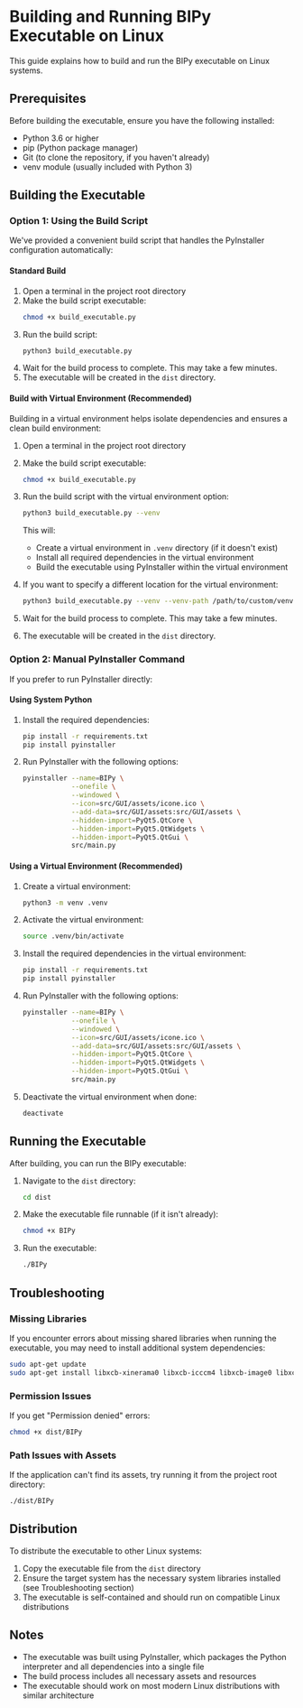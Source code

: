 # Building and Running BIPy Executable on Linux

This guide explains how to build and run the BIPy executable on Linux systems.

## Prerequisites

Before building the executable, ensure you have the following installed:

- Python 3.6 or higher
- pip (Python package manager)
- Git (to clone the repository, if you haven't already)
- venv module (usually included with Python 3)

## Building the Executable

### Option 1: Using the Build Script

We've provided a convenient build script that handles the PyInstaller configuration automatically:

#### Standard Build

1. Open a terminal in the project root directory
2. Make the build script executable:
   ```bash
   chmod +x build_executable.py
   ```
3. Run the build script:
   ```bash
   python3 build_executable.py
   ```
4. Wait for the build process to complete. This may take a few minutes.
5. The executable will be created in the `dist` directory.

#### Build with Virtual Environment (Recommended)

Building in a virtual environment helps isolate dependencies and ensures a clean build environment:

1. Open a terminal in the project root directory
2. Make the build script executable:
   ```bash
   chmod +x build_executable.py
   ```
3. Run the build script with the virtual environment option:
   ```bash
   python3 build_executable.py --venv
   ```
   This will:
   - Create a virtual environment in `.venv` directory (if it doesn't exist)
   - Install all required dependencies in the virtual environment
   - Build the executable using PyInstaller within the virtual environment

4. If you want to specify a different location for the virtual environment:
   ```bash
   python3 build_executable.py --venv --venv-path /path/to/custom/venv
   ```

5. Wait for the build process to complete. This may take a few minutes.
6. The executable will be created in the `dist` directory.

### Option 2: Manual PyInstaller Command

If you prefer to run PyInstaller directly:

#### Using System Python

1. Install the required dependencies:
   ```bash
   pip install -r requirements.txt
   pip install pyinstaller
   ```

2. Run PyInstaller with the following options:
   ```bash
   pyinstaller --name=BIPy \
               --onefile \
               --windowed \
               --icon=src/GUI/assets/icone.ico \
               --add-data=src/GUI/assets:src/GUI/assets \
               --hidden-import=PyQt5.QtCore \
               --hidden-import=PyQt5.QtWidgets \
               --hidden-import=PyQt5.QtGui \
               src/main.py
   ```

#### Using a Virtual Environment (Recommended)

1. Create a virtual environment:
   ```bash
   python3 -m venv .venv
   ```

2. Activate the virtual environment:
   ```bash
   source .venv/bin/activate
   ```

3. Install the required dependencies in the virtual environment:
   ```bash
   pip install -r requirements.txt
   pip install pyinstaller
   ```

4. Run PyInstaller with the following options:
   ```bash
   pyinstaller --name=BIPy \
               --onefile \
               --windowed \
               --icon=src/GUI/assets/icone.ico \
               --add-data=src/GUI/assets:src/GUI/assets \
               --hidden-import=PyQt5.QtCore \
               --hidden-import=PyQt5.QtWidgets \
               --hidden-import=PyQt5.QtGui \
               src/main.py
   ```

5. Deactivate the virtual environment when done:
   ```bash
   deactivate
   ```

## Running the Executable

After building, you can run the BIPy executable:

1. Navigate to the `dist` directory:
   ```bash
   cd dist
   ```

2. Make the executable file runnable (if it isn't already):
   ```bash
   chmod +x BIPy
   ```

3. Run the executable:
   ```bash
   ./BIPy
   ```

## Troubleshooting

### Missing Libraries

If you encounter errors about missing shared libraries when running the executable, you may need to install additional system dependencies:

```bash
sudo apt-get update
sudo apt-get install libxcb-xinerama0 libxcb-icccm4 libxcb-image0 libxcb-keysyms1 libxcb-render-util0
```

### Permission Issues

If you get "Permission denied" errors:

```bash
chmod +x dist/BIPy
```

### Path Issues with Assets

If the application can't find its assets, try running it from the project root directory:

```bash
./dist/BIPy
```

## Distribution

To distribute the executable to other Linux systems:

1. Copy the executable file from the `dist` directory
2. Ensure the target system has the necessary system libraries installed (see Troubleshooting section)
3. The executable is self-contained and should run on compatible Linux distributions

## Notes

- The executable was built using PyInstaller, which packages the Python interpreter and all dependencies into a single file
- The build process includes all necessary assets and resources
- The executable should work on most modern Linux distributions with similar architecture
